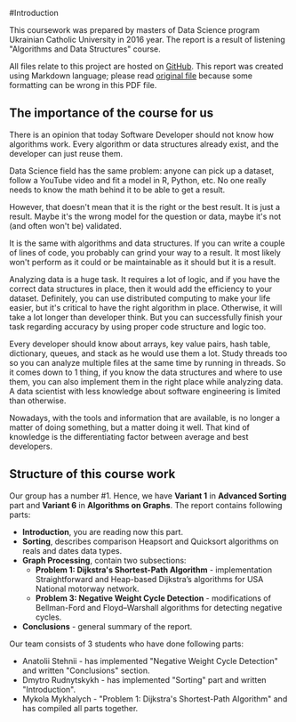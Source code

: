 #Introduction

This coursework was prepared by masters of Data Science program Ukrainian Catholic University in 2016 year. The report is a result of listening "Algorithms and Data Structures" course. 

All files relate to this project are hosted on [GitHub](https://github.com/rudnitskih/ucu-adc-coursework). This report was created using Markdown language; please read [original file](https://github.com/rudnitskih/ucu-adc-coursework/blob/master/final_report.md) because some formatting can be wrong in this PDF file.

## The importance of the course for us
There is an opinion that today Software Developer should not know how algorithms work. Every algorithm or data structures already exist, and the developer can just reuse them. 

Data Science field has the same problem: anyone can pick up a dataset, follow a YouTube video and fit a model in R, Python, etc. No one really needs to know the math behind it to be able to get a result.

However, that doesn't mean that it is the right or the best result. It is just a result. Maybe it's the wrong model for the question or data, maybe it's not (and often won't be) validated.

It is the same with algorithms and data structures. If you can write a couple of lines of code, you probably can grind your way to a result. It most likely won't perform as it could or be maintainable as it should but it is a result.

Analyzing data is a huge task. It requires a lot of logic, and if you have the correct data structures in place, then it would add the efficiency to your dataset. Definitely, you can use distributed computing to make your life easier, but it's critical to have the right algorithm in place. Otherwise, it will take a lot longer than developer think. But you can successfully finish your task regarding accuracy by using proper code structure and logic too.

Every developer should know about arrays, key value pairs, hash table, dictionary, queues, and stack as he would use them a lot. Study threads too so you can analyze multiple files at the same time by running in threads. So it comes down to 1 thing, if you know the data structures and where to use them, you can also implement them in the right place while analyzing data.
A data scientist with less knowledge about software engineering is limited than otherwise.

Nowadays, with the tools and information that are available, is no longer a matter of doing something, but a matter doing it well. That kind of knowledge is the differentiating factor between average and best developers.

## Structure of this course work
Our group has a number #1. Hence, we have **Variant 1** in **Advanced Sorting** part and **Variant 6** in **Algorithms on Graphs**. 
The report contains following parts:

- **Introduction**, you are reading now this part.
- **Sorting**, describes comparison Heapsort and Quicksort algorithms on reals and dates data types.
- **Graph Processing**, contain two subsections:
	- **Problem 1: Dijkstra's Shortest-Path Algorithm** - implementation Straightforward and Heap-based Dijkstra’s algorithms for USA National motorway network.
	- **Problem 3: Negative Weight Cycle Detection** - modifications of Bellman-Ford and Floyd–Warshall algorithms for detecting negative cycles.
- **Conclusions** - general summary of the report.

Our team consists of 3 students who have done following parts:

- Anatolii Stehnii - has implemented "Negative Weight Cycle Detection" and written "Conclusions" section.
- Dmytro Rudnytskykh - has implemented "Sorting" part and written "Introduction".
- Mykola Mykhalych - "Problem 1: Dijkstra's Shortest-Path Algorithm" and has compiled all parts together.




